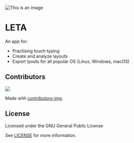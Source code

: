 ![This is an image](https://repository-images.githubusercontent.com/421353658/6c612eb6-3582-4908-a216-6049455a1b6a)

# LETA
An app for:
  - Practising touch typing
  - Create and analyze layouts
  - Export lyouts for all popular OS (Linux, Windows, macOS)

## Contributors
<a href="https://github.com/koshcher/LETA/graphs/contributors">
  <img src="https://contrib.rocks/image?repo=koshcher/LETA" />
</a>

Made with [contributors-img](https://contrib.rocks).

## License

Licensed under the GNU General Public License

See [LICENSE](./LICENSE) for more information.
